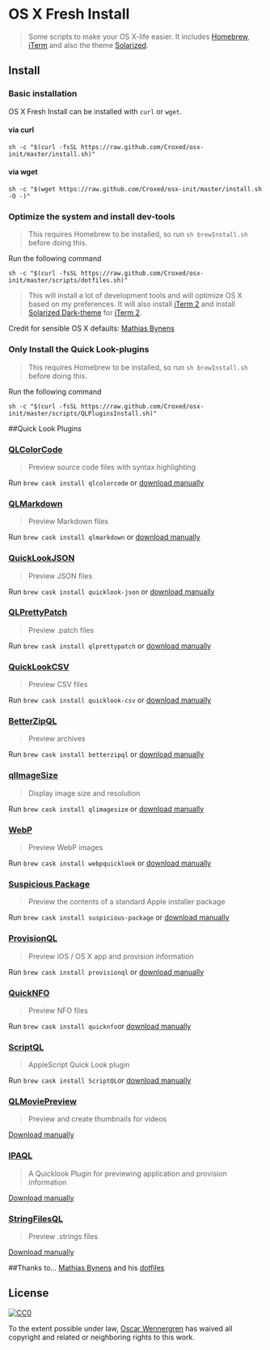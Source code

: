 # OS X Fresh Install
> Some scripts to make your OS X-life easier.
> It includes [Homebrew](brew.sh), [iTerm](https://www.iterm2.com) and also the theme [Solarized](http://ethanschoonover.com/solarized).

## Install

### Basic installation
OS X Fresh Install can be installed with `curl` or `wget`.

#### via curl 

```shell
sh -c "$(curl -fsSL https://raw.github.com/Croxed/osx-init/master/install.sh)"
```

#### via wget
```shell
sh -c "$(wget https://raw.github.com/Croxed/osx-init/master/install.sh -O -)"
```

### Optimize the system and install dev-tools
> This requires Homebrew to be installed, so run `sh brewInstall.sh` before doing this.
 
Run the following command


```shell
sh -c "$(curl -fsSL https://raw.github.com/Croxed/osx-init/master/scripts/dotfiles.sh)"
```

>This will install a lot of development tools and will optimize OS X based on my preferences. 
It will also install [iTerm 2](https://www.iterm2.com) and install [Solarized Dark-theme](https://github.com/altercation/solarized/tree/master/iterm2-colors-solarized) for [iTerm 2](https://www.iterm2.com).

Credit for sensible OS X defaults: 
[Mathias Bynens](https://mathiasbynens.be)

### Only Install the Quick Look-plugins
> This requires Homebrew to be installed, so run `sh brewInstall.sh` before doing this.

Run the following command

```shell
sh -c "$(curl -fsSL https://raw.github.com/Croxed/osx-init/master/scripts/QLPluginsInstall.sh)"
```

##Quick Look Plugins
### [QLColorCode](https://code.google.com/p/qlcolorcode/)

> Preview source code files with syntax highlighting

Run `brew cask install qlcolorcode` or [download manually](https://qlcolorcode.googlecode.com/files/QLColorCode-2.0.2.tgz)

### [QLMarkdown](https://github.com/toland/qlmarkdown)

> Preview Markdown files

Run `brew cask install qlmarkdown` or [download manually](https://github.com/downloads/toland/qlmarkdown/QLMarkdown-1.3.zip)


### [QuickLookJSON](http://www.sagtau.com/quicklookjson.html)

> Preview JSON files

Run `brew cask install quicklook-json` or [download manually](http://www.sagtau.com/media/QuickLookJSON.qlgenerator.zip)


### [QLPrettyPatch](https://github.com/atnan/QLPrettyPatch)

> Preview .patch files

Run `brew cask install qlprettypatch` or [download manually](https://github.com/atnan/QLPrettyPatch/releases)


### [QuickLookCSV](https://github.com/p2/quicklook-csv)

> Preview CSV files

Run `brew cask install quicklook-csv` or [download manually](http://quicklook-csv.googlecode.com/files/QuickLookCSV.dmg)

### [BetterZipQL](http://macitbetter.com/BetterZip-Quick-Look-Generator/)

> Preview archives

Run `brew cask install betterzipql` or [download manually](http://macitbetter.com/BetterZipQL.zip)

### [qlImageSize](https://github.com/Nyx0uf/qlImageSize)

> Display image size and resolution

Run `brew cask install qlimagesize` or [download manually](https://github.com/Nyx0uf/qlImageSize#installation)

### [WebP](https://github.com/dchest/webp-quicklook)

> Preview WebP images

Run `brew cask install webpquicklook` or [download manually](https://github.com/dchest/webp-quicklook/releases)

### [Suspicious Package](http://www.mothersruin.com/software/SuspiciousPackage/)

> Preview the contents of a standard Apple installer package

Run `brew cask install suspicious-package` or [download manually](http://www.mothersruin.com/software/downloads/SuspiciousPackage.pkg)

### [ProvisionQL](https://github.com/ealeksandrov/ProvisionQL)

> Preview iOS / OS X app and provision information

Run `brew cask install provisionql` or [download manually](https://github.com/ealeksandrov/ProvisionQL/releases)

### [QuickNFO](https://github.com/planbnet/QuickNFO)
> Preview NFO files

Run `brew cask install quicknfo`or [download manually](https://github.com/planbnet/QuickNFO/raw/master/QuickNFO.qlgenerator.zip)

### [ScriptQL](https://www.kainjow.com)
> AppleScript Quick Look plugin

Run `brew cask install ScriptQL`or [download manually](https://www.kainjow.com/downloads/ScriptQL_qlgenerator.zip)

### [QLMoviePreview](https://github.com/Nyx0uf/qlMoviePreview)
> Preview and create thumbnails for videos

[Download manually](http://repo.whine.fr/qlmoviepreview.qlgenerator-10.9.zip)

### [IPAQL](http://ipaql.com)
> A Quicklook Plugin for previewing application and provision information

[Download manually](http://ipaql.com/site/assets/files/1006/ipaql_1-3-0.zip)

### [StringFilesQL](http://blog.timac.org/?p=933)
> Preview .strings files

[Download manually](http://blog.timac.org/post-images/StringsFileQuickLook/StringsFile.qlgenerator.zip)

##Thanks to...
[Mathias Bynens](https://mathiasbynens.be) and his [dotfiles](https://github.com/mathiasbynens/dotfiles)

## License

[![CC0](http://i.creativecommons.org/p/zero/1.0/88x31.png)](http://creativecommons.org/publicdomain/zero/1.0/)

To the extent possible under law, [Oscar Wennergren](http://github.com/Croxed) has waived all copyright and related or neighboring rights to this work.